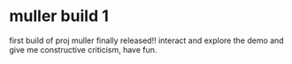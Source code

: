 # muller build 1
 first build of proj muller finally released!! interact and explore the demo and give me constructive criticism, have fun.
